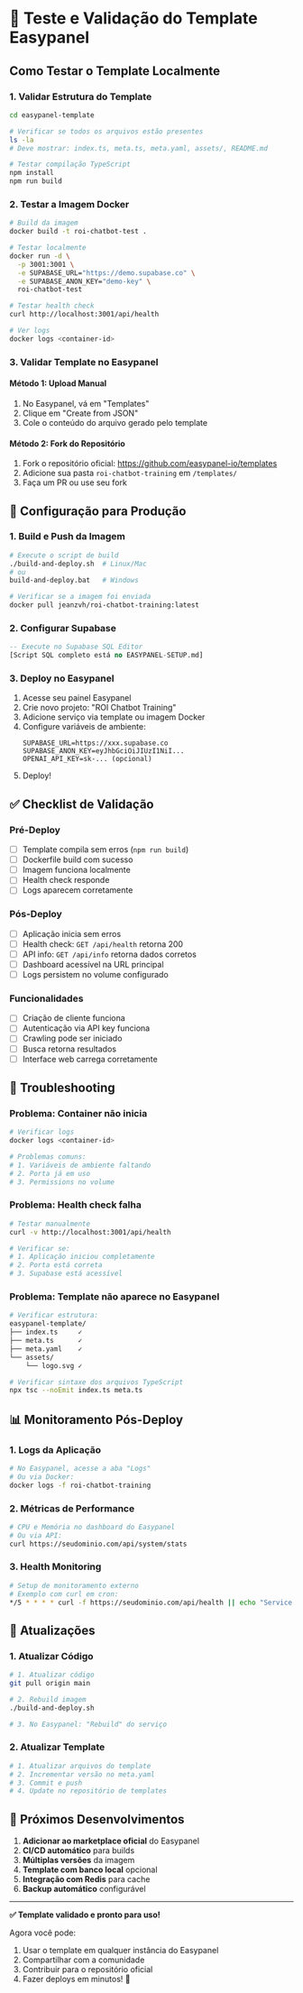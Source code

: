 # 🧪 Teste e Validação do Template Easypanel

## Como Testar o Template Localmente

### 1. **Validar Estrutura do Template**
```bash
cd easypanel-template

# Verificar se todos os arquivos estão presentes
ls -la
# Deve mostrar: index.ts, meta.ts, meta.yaml, assets/, README.md

# Testar compilação TypeScript
npm install
npm run build
```

### 2. **Testar a Imagem Docker**
```bash
# Build da imagem
docker build -t roi-chatbot-test .

# Testar localmente
docker run -d \
  -p 3001:3001 \
  -e SUPABASE_URL="https://demo.supabase.co" \
  -e SUPABASE_ANON_KEY="demo-key" \
  roi-chatbot-test

# Testar health check
curl http://localhost:3001/api/health

# Ver logs
docker logs <container-id>
```

### 3. **Validar Template no Easypanel**

#### Método 1: Upload Manual
1. No Easypanel, vá em "Templates"
2. Clique em "Create from JSON"
3. Cole o conteúdo do arquivo gerado pelo template

#### Método 2: Fork do Repositório
1. Fork o repositório oficial: https://github.com/easypanel-io/templates
2. Adicione sua pasta `roi-chatbot-training` em `/templates/`
3. Faça um PR ou use seu fork

## 🔧 Configuração para Produção

### 1. **Build e Push da Imagem**
```bash
# Execute o script de build
./build-and-deploy.sh  # Linux/Mac
# ou
build-and-deploy.bat   # Windows

# Verificar se a imagem foi enviada
docker pull jeanzvh/roi-chatbot-training:latest
```

### 2. **Configurar Supabase**
```sql
-- Execute no Supabase SQL Editor
[Script SQL completo está no EASYPANEL-SETUP.md]
```

### 3. **Deploy no Easypanel**
1. Acesse seu painel Easypanel
2. Crie novo projeto: "ROI Chatbot Training"
3. Adicione serviço via template ou imagem Docker
4. Configure variáveis de ambiente:
   ```
   SUPABASE_URL=https://xxx.supabase.co
   SUPABASE_ANON_KEY=eyJhbGciOiJIUzI1NiI...
   OPENAI_API_KEY=sk-... (opcional)
   ```
5. Deploy!

## ✅ Checklist de Validação

### Pré-Deploy
- [ ] Template compila sem erros (`npm run build`)
- [ ] Dockerfile build com sucesso
- [ ] Imagem funciona localmente
- [ ] Health check responde
- [ ] Logs aparecem corretamente

### Pós-Deploy
- [ ] Aplicação inicia sem erros
- [ ] Health check: `GET /api/health` retorna 200
- [ ] API info: `GET /api/info` retorna dados corretos
- [ ] Dashboard acessível na URL principal
- [ ] Logs persistem no volume configurado

### Funcionalidades
- [ ] Criação de cliente funciona
- [ ] Autenticação via API key funciona
- [ ] Crawling pode ser iniciado
- [ ] Busca retorna resultados
- [ ] Interface web carrega corretamente

## 🐛 Troubleshooting

### Problema: Container não inicia
```bash
# Verificar logs
docker logs <container-id>

# Problemas comuns:
# 1. Variáveis de ambiente faltando
# 2. Porta já em uso
# 3. Permissions no volume
```

### Problema: Health check falha
```bash
# Testar manualmente
curl -v http://localhost:3001/api/health

# Verificar se:
# 1. Aplicação iniciou completamente
# 2. Porta está correta
# 3. Supabase está acessível
```

### Problema: Template não aparece no Easypanel
```bash
# Verificar estrutura:
easypanel-template/
├── index.ts     ✓
├── meta.ts      ✓  
├── meta.yaml    ✓
└── assets/
    └── logo.svg ✓

# Verificar sintaxe dos arquivos TypeScript
npx tsc --noEmit index.ts meta.ts
```

## 📊 Monitoramento Pós-Deploy

### 1. **Logs da Aplicação**
```bash
# No Easypanel, acesse a aba "Logs"
# Ou via Docker:
docker logs -f roi-chatbot-training
```

### 2. **Métricas de Performance**
```bash
# CPU e Memória no dashboard do Easypanel
# Ou via API:
curl https://seudominio.com/api/system/stats
```

### 3. **Health Monitoring**
```bash
# Setup de monitoramento externo
# Exemplo com curl em cron:
*/5 * * * * curl -f https://seudominio.com/api/health || echo "Service down" | mail admin@empresa.com
```

## 🔄 Atualizações

### 1. **Atualizar Código**
```bash
# 1. Atualizar código
git pull origin main

# 2. Rebuild imagem
./build-and-deploy.sh

# 3. No Easypanel: "Rebuild" do serviço
```

### 2. **Atualizar Template**
```bash
# 1. Atualizar arquivos do template
# 2. Incrementar versão no meta.yaml
# 3. Commit e push
# 4. Update no repositório de templates
```

## 🎯 Próximos Desenvolvimentos

1. **Adicionar ao marketplace oficial** do Easypanel
2. **CI/CD automático** para builds
3. **Múltiplas versões** da imagem
4. **Template com banco local** opcional
5. **Integração com Redis** para cache
6. **Backup automático** configurável

---

**✅ Template validado e pronto para uso!**

Agora você pode:
1. Usar o template em qualquer instância do Easypanel
2. Compartilhar com a comunidade
3. Contribuir para o repositório oficial
4. Fazer deploys em minutos! 🚀
